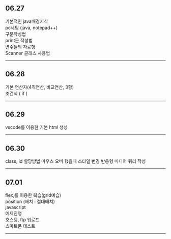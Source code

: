 06.27
-----
기본적인 java배경지식   
pc세팅 (java, notepad++)   
구문작성법   
print문 작성법   
변수들의 자료형   
Scanner 클래스 사용법
***

06.28
------
기본 연산자(4칙연산, 비교연산, 3항)   
조건식 ( if )   
***

06.29
------
vscode를 이용한 기본 html 생성
***

06.30
------
class, id 할당방법
마우스 오버 했을때 스타일 변경
반응형 미디어 쿼리 작성
***

07.01
------
flex,를 이용한 복습(grid예습)   
position (배치 : 절대배치)   
javascript   
예제진행   
호스팅, ftp 업로드   
스마트폰 테스트   
***
